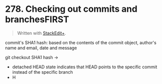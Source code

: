 # 278. Checking out commits and branchesFIRST


> Written with [StackEdit+](https://stackedit.net/).


commit's SHA1 hash: based on the contents of the commit object, author's name and email, date and message

git checkout SHA1 hash →  
- detached HEAD state indicates that HEAD points to the specific commit instead of the specific branch
- H
<!--stackedit_data:
eyJoaXN0b3J5IjpbLTE5OTIzODMwMDhdfQ==
-->